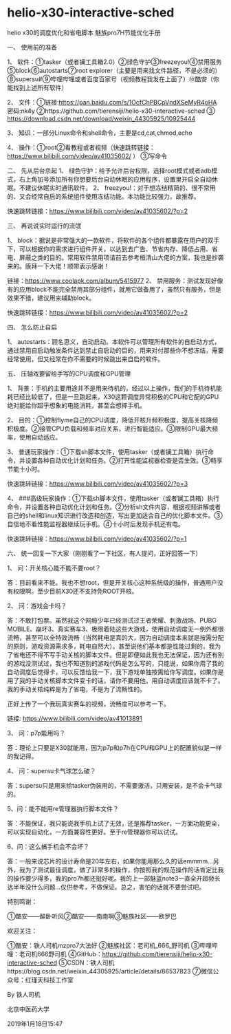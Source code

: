 # helio-x30-interactive-sched
helio x30的调度优化和省电脚本
魅族pro7H节能优化手册

一、	使用前的准备

1、	软件：①tasker（或者镧工具箱2.0）②绿色守护③freezeyou!④禁用服务⑤block⑥autostarts⑦root explorer（主要是用来找文件路径，不是必须的）⑧supersu#⑨哔哩哔哩或者百度百家号（视频教程我发在上面了）⑩酷安（你能找到上述所有软件）

2、	文件：①链接:https://pan.baidu.com/s/1OcfChPBCpVndXSeMyR4oHA 密码:nk4y
②https://github.com/tierensiji/helio-x30-interactive-sched
③ https://download.csdn.net/download/weixin_44305925/10925444

3、	知识：一部分Linux命令和shell命令，主要是cd,cat,chmod,echo

4、	操作：①root②看教程或者视频（快速跳转链接：https://www.bilibili.com/video/av41035602/ ） ③写命令

二、	先从后台杀起
1、	绿色守护：给予允许后台权限，选择root模式或者adb模式，右上角加号添加所有你想要后台自动休眠的应用程序，设置里开启全自动休眠。不建议休眠实时通讯软件。
2、	freezyou!：对于想冻结精简的、很不常用的、又会经常自启的系统组件使用冻结功能。本功能比较强力，故推荐。

快速跳转链接：https://www.bilibili.com/video/av41035602/?p=2

三、	再说说实时运行的流氓

1、	block：据说是非常强大的一款软件，将软件的各个组件都暴露在用户的双手下，可以根据你的需求进行组件开关，以达到去广告、节省内存、降低占用、省电、屏蔽之类的目的。常用软件禁用项请前去参考桓清山大佬的方案，我也是抄袭来的。膜拜一下大佬！顺带表示感谢！

链接：https://www.coolapk.com/album/5415977
2、	禁用服务：测试发现好像有的应用block不能完全禁用其部分组件，就用它做备用了，虽然只有服务，但是效果不错，建议用来辅助block。

快速跳转链接：https://www.bilibili.com/video/av41035602/?p=2

四、	怎么防止自启

1、	autostarts：顾名思义，自动启动。本软件可以管理所有软件的自启动方式，通过禁用自启动触发条件达到禁止自启动的目的，用来对付那些你不想冻结，需要经常使用，但又经常在你不需要的时候跳出来自启的软件。

五、	压轴戏要留给手写的CPU调度和GPU管理

1、	背景：手机的主要用途并不是用来待机的，经过以上操作，我们的手机待机能耗已经比较低了，但是一旦跑起来，X30这颗调度异常积极的CPU和它配的GPU绝对能给你超乎想象的电能消耗，甚至会想摔手机。

2、	目的：①控制flyme自己的CPU调度，降低开核升频积极度，提高关核降频积极度。②接管CPU负载和频率对应关系，进行智能适应。③限制GPU最大频率，使用自动适应。

3、	普通玩家操作：①下载sh脚本文件，使用tasker（或者镧工具箱）执行命令，并设置各种自动优化计划和任务。②打开性能监视器检查是否生效。③畅享节能十小时。

快速跳转链接：https://www.bilibili.com/video/av41035602/?p=3

4、	###高级玩家操作：①下载sh脚本文件，使用tasker（或者镧工具箱）执行命令，并设置各种自动优化计划和任务。②分析sh文件内容，根据视频讲解或者自己的shell和linux知识进行改造和创造，写出更加适合自己的优化脚本文件。③自信地不看性能监视器继续玩手机。④十小时后发现手机还有电。

快速跳转链接：https://www.bilibili.com/video/av41035602/?p=1

六、	统一回复一下大家（刚刚看了一下社区，有人提问，正好回答一下）

1、	问：开关核心能不能不要root？

答：目前看来不能。我也不想root，但是开关核心这种系统级的操作，普通用户没有权限啊。至少目前X30还不支持免ROOT开核。

2、	问：游戏会卡吗？

答：不敢打包票。虽然我这个网瘾少年已经测试过王者荣耀、刺激战场、PUBG MOBILE、崩坏3、真实赛车3、极限着陆这些大游戏，使用自动调度无一例外都很流畅，甚至可以全特效流畅（当然耗电是真的大，因为自动调度本来就是按需分配的原则，游戏资源需求多，耗电自然大）。甚至说他们基本都是性能过剩的，我为了省电还不得不写手动关核的脚本文件。但是即便如此我也无法保证，因为还有别的游戏没测试过，我也不知道别的游戏代码是怎么写的，只能说，如果你用了我的自动调度后觉得卡，可以反馈给我一下，我下游戏单独按需给你写调度。如果你是用了我的手动关核脚本文件变卡的话，请你不要用他，用自动调度应该就不卡了。我的手动关核纯粹是为了省电，不是为了流畅性的。

正好上传了一个我玩真实赛车的视频，流畅度可以参考一下。

链接: https://www.bilibili.com/video/av41013891 

3、	问：p7p能用吗？

答：理论上只要是X30就能用，因为p7p和p7h在CPU和GPU上的配置貌似是一样的我记得。

4、	问：supersu卡气球怎么破？

答：supersu只是用来给tasker伪装用的，不需要激活，只用安装，是不会卡气球的。

5、问：能不能用re管理器执行脚本文件？
	
答：不能保证，我只能说我手机上试了无效，还是推荐tasker，一方面功能更全，可以实现自动化，一方面兼容性更好。至于re管理器你可以试试。

6、问：这么搞手机会不会坏？

答：一般来说芯片的设计寿命是20年左右，如果你能用那么久的话emmmm...另外，我为了测试最佳调度，做了非常多的操作，你按照我的规范操作的话肯定比我的操作要少得多，我的pro7h都还挺好呢。我的上一部魅蓝note3一直全开超频长达半年没什么问题...仅供参考，不做保证。总之，害怕的话就不要尝试吧。

特别鸣谢：

①酷安——醉卧听风②酷安——南南啊③魅族社区——欧罗巴

欢迎关注：

①酷安：铁人司机mzpro7大法好
②魅族社区：老司机_666_野司机
③哔哩哔哩：老司机666野司机
④GitHub：https://github.com/tierensiji/helio-x30-interactive-sched
⑤CSDN：铁人司机https://blog.csdn.net/weixin_44305925/article/details/86537823
⑦微信公众号：红瑾天科技工作室

By 铁人司机

北京中医药大学

2019年1月18日15:47
